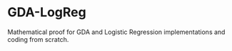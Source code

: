 # GDA-LogReg
Mathematical proof for GDA and Logistic Regression implementations and coding from scratch.
